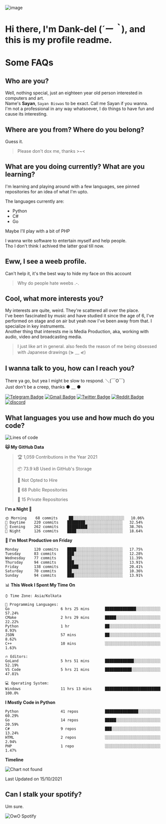 ![image](https://user-images.githubusercontent.com/63096193/125182844-29f20800-e22f-11eb-8dc9-b0f2d29647bb.png)

# **Hi there, I'm Dank-del (*´ー｀*), and this is my profile readme.**
<!--  [![Profile views](https://gpvc.arturio.dev/dank-del)](https://github.com/dank-del) -->
# Some FAQs

## **Who are you?**

Well, nothing special, just an eighteen year old person interested in computers and art. \
Name's **Sayan**, `Sayan Biswas` to be exact. Call me Sayan if you wanna. \
I'm not a professional in any way whatsoever, I do things to have fun and cause its interesting.

## **Where are you from? Where do you belong?**

Guess it.
> Please don't dox me, thanks >~<

## **What are you doing currently? What are you learning?**

I'm learning and playing around with a few languages, see pinned repositories for an idea of what I'm upto.

The languages currently are:

- Python
- C#
- Go

Maybe I'll play with a bit of PHP

I wanna write software to entertain myself and help people. \
Tho I don't think I achived the latter goal till now.

## **Eww, I see a weeb profile.**

Can't help it, it's the best way to hide my face on this account
> Why do people hate weebs .-.

## **Cool, what more interests you?**

My interests are quite, weird. They're scattered all over the place. \
I've been fascinated by music and have studied it since the age of 6, I've performed on stage and on air but yeah now I've been away from that. I specialize in key instruments. \
Another thing that interests me is Media Production, aka, working with audio, video and broadcasting media.

> I just like art in general. also feeds the reason of me being obsessed with Japanese drawings (⋟ ﹏ ⋞)

## **I wanna talk to you, how can I reach you?**

There ya go, but yea I might be slow to respond. ＼(￣O￣) \
Just don't be a creep, thanks ● ﹏ ●

[![Telegram Badge](https://img.shields.io/badge/-dank_as_fuck-1ca0f1?style=flat-square&logo=telegram&logoColor=white&link=https://t.me/dank_as_fuck)](https://t.me/dank_as_fuck)
[![Gmail Badge](https://img.shields.io/badge/-chizuru@kanojo.tk-c14438?style=flat-square&logo=Gmail&logoColor=white&link=mailto:chizuru@kanojo.tk)](mailto:chizuru@kanojo.tk)
[![Twitter Badge](https://img.shields.io/twitter/follow/TheDankDel?style=social)](https://twitter.com/TheDankDel)
[![Reddit Badge](https://img.shields.io/reddit/user-karma/combined/dank_as_fuck_?style=social)](https://www.reddit.com/user/dank_as_fuck_/)
[![discord](https://discord-md-badge.vercel.app/api/shield/506536929152466945?style=social)](https://discordapp.com/users/506536929152466945)

## **What languages you use and how much do you code?**

<!--START_SECTION:waka-->
![Lines of code](https://img.shields.io/badge/From%20Hello%20World%20I%27ve%20Written-940086%20lines%20of%20code-blue)

**🐱 My GitHub Data** 

> 🏆 1,059 Contributions in the Year 2021
 > 
> 📦 73.9 kB Used in GitHub's Storage 
 > 
> 🚫 Not Opted to Hire
 > 
> 📜 68 Public Repositories 
 > 
> 🔑 15 Private Repositories  
 > 
**I'm a Night 🦉** 

```text
🌞 Morning    68 commits     ██░░░░░░░░░░░░░░░░░░░░░░░   10.06% 
🌆 Daytime    220 commits    ████████░░░░░░░░░░░░░░░░░   32.54% 
🌃 Evening    262 commits    █████████░░░░░░░░░░░░░░░░   38.76% 
🌙 Night      126 commits    ████░░░░░░░░░░░░░░░░░░░░░   18.64%

```
📅 **I'm Most Productive on Friday** 

```text
Monday       120 commits    ████░░░░░░░░░░░░░░░░░░░░░   17.75% 
Tuesday      83 commits     ███░░░░░░░░░░░░░░░░░░░░░░   12.28% 
Wednesday    77 commits     ██░░░░░░░░░░░░░░░░░░░░░░░   11.39% 
Thursday     94 commits     ███░░░░░░░░░░░░░░░░░░░░░░   13.91% 
Friday       138 commits    █████░░░░░░░░░░░░░░░░░░░░   20.41% 
Saturday     70 commits     ██░░░░░░░░░░░░░░░░░░░░░░░   10.36% 
Sunday       94 commits     ███░░░░░░░░░░░░░░░░░░░░░░   13.91%

```


📊 **This Week I Spent My Time On** 

```text
⌚︎ Time Zone: Asia/Kolkata

💬 Programming Languages: 
Go                       6 hrs 25 mins       ██████████████░░░░░░░░░░░   57.24% 
CMake                    2 hrs 29 mins       █████░░░░░░░░░░░░░░░░░░░░   22.22% 
Python                   1 hr                ██░░░░░░░░░░░░░░░░░░░░░░░   8.93% 
JSON                     57 mins             ██░░░░░░░░░░░░░░░░░░░░░░░   8.62% 
C++                      10 mins             ░░░░░░░░░░░░░░░░░░░░░░░░░   1.63%

🔥 Editors: 
GoLand                   5 hrs 51 mins       █████████████░░░░░░░░░░░░   52.19% 
VS Code                  5 hrs 21 mins       ████████████░░░░░░░░░░░░░   47.81%

💻 Operating System: 
Windows                  11 hrs 13 mins      █████████████████████████   100.0%

```

**I Mostly Code in Python** 

```text
Python                   41 repos            ███████████████░░░░░░░░░░   60.29% 
Go                       14 repos            █████░░░░░░░░░░░░░░░░░░░░   20.59% 
C#                       9 repos             ███░░░░░░░░░░░░░░░░░░░░░░   13.24% 
HTML                     2 repos             ░░░░░░░░░░░░░░░░░░░░░░░░░   2.94% 
PHP                      1 repo              ░░░░░░░░░░░░░░░░░░░░░░░░░   1.47%

```


**Timeline**

![Chart not found](https://raw.githubusercontent.com/Dank-del/Dank-del/main/charts/bar_graph.png) 


 Last Updated on 15/10/2021
<!--END_SECTION:waka-->

## **Can I stalk your spotify?**

Um sure.

![OwO Spotify](https://spotify-recently-played-readme.vercel.app/api?user=31fdrsslnr7nvq4ytqwtw7c4rxfm&count=5)
